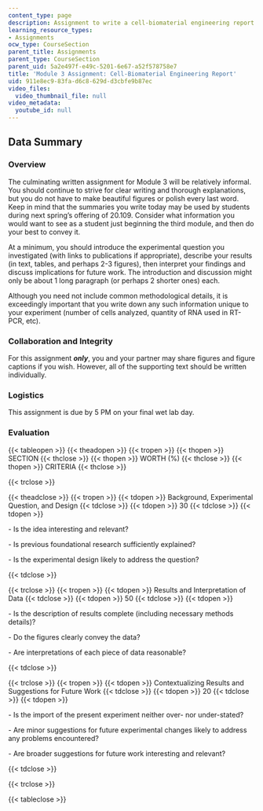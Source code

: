 ```yaml
---
content_type: page
description: Assignment to write a cell-biomaterial engineering report.
learning_resource_types:
- Assignments
ocw_type: CourseSection
parent_title: Assignments
parent_type: CourseSection
parent_uid: 5a2e497f-e49c-5201-6e67-a52f578758e7
title: 'Module 3 Assignment: Cell-Biomaterial Engineering Report'
uid: 911e8ec9-83fa-d6c8-629d-d3cbfe9b87ec
video_files:
  video_thumbnail_file: null
video_metadata:
  youtube_id: null
---
```


Data Summary
------------

### Overview

The culminating written assignment for Module 3 will be relatively informal. You should continue to strive for clear writing and thorough explanations, but you do not have to make beautiful figures or polish every last word. Keep in mind that the summaries you write today may be used by students during next spring’s offering of 20.109. Consider what information you would want to see as a student just beginning the third module, and then do your best to convey it.

At a minimum, you should introduce the experimental question you investigated (with links to publications if appropriate), describe your results (in text, tables, and perhaps 2-3 figures), then interpret your findings and discuss implications for future work. The introduction and discussion might only be about 1 long paragraph (or perhaps 2 shorter ones) each.

Although you need not include common methodological details, it is exceedingly important that you write down any such information unique to your experiment (number of cells analyzed, quantity of RNA used in RT-PCR, etc).

### Collaboration and Integrity

For this assignment _**only**_, you and your partner may share figures and figure captions if you wish. However, all of the supporting text should be written individually.

### Logistics

This assignment is due by 5 PM on your final wet lab day.

### Evaluation

{{< tableopen >}}
{{< theadopen >}}
{{< tropen >}}
{{< thopen >}}
SECTION
{{< thclose >}}
{{< thopen >}}
WORTH (%)
{{< thclose >}}
{{< thopen >}}
CRITERIA
{{< thclose >}}

{{< trclose >}}

{{< theadclose >}}
{{< tropen >}}
{{< tdopen >}}
Background, Experimental Question, and Design
{{< tdclose >}}
{{< tdopen >}}
30
{{< tdclose >}}
{{< tdopen >}}


\- Is the idea interesting and relevant?

\- Is previous foundational research sufficiently explained?

\- Is the experimental design likely to address the question?


{{< tdclose >}}

{{< trclose >}}
{{< tropen >}}
{{< tdopen >}}
Results and Interpretation of Data
{{< tdclose >}}
{{< tdopen >}}
50
{{< tdclose >}}
{{< tdopen >}}


\- Is the description of results complete (including necessary methods details)?

\- Do the figures clearly convey the data?

\- Are interpretations of each piece of data reasonable?


{{< tdclose >}}

{{< trclose >}}
{{< tropen >}}
{{< tdopen >}}
Contextualizing Results and Suggestions for Future Work
{{< tdclose >}}
{{< tdopen >}}
20
{{< tdclose >}}
{{< tdopen >}}


\- Is the import of the present experiment neither over- nor under-stated?

\- Are minor suggestions for future experimental changes likely to address any problems encountered?

\- Are broader suggestions for future work interesting and relevant?


{{< tdclose >}}

{{< trclose >}}

{{< tableclose >}}